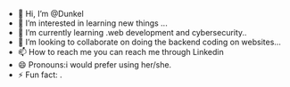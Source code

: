 - 👋 Hi, I’m @Dunkel
- 👀 I’m interested in learning new things ...
- 🌱 I’m currently learning .web development and cybersecurity..
- 💞️ I’m looking to collaborate on doing the backend coding on websites...
- 📫 How to reach me you can reach me through Linkedin
- 😄 Pronouns:i would prefer using her/she.
- ⚡ Fun fact:  .

<!---
Jerseymy-clothes/Jerseymy-clothes is a ✨ special ✨ repository because its `README.md` (this file) appears on your GitHub profile.
You can click the Preview link to take a look at your changes.
--->
